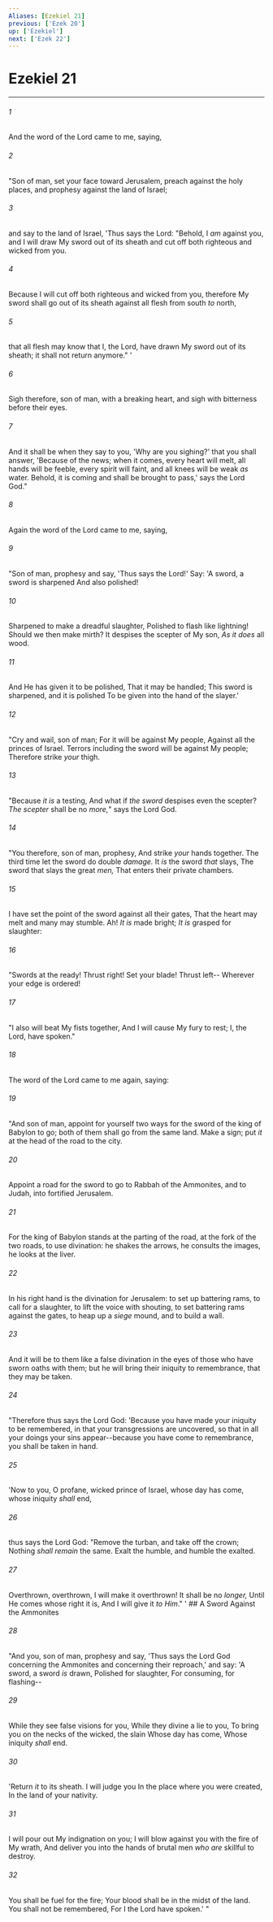 ```yaml
---
Aliases: [Ezekiel 21]
previous: ['Ezek 20']
up: ['Ezekiel']
next: ['Ezek 22']
---
```

# Ezekiel 21

***


###### 1 
And the word of the Lord came to me, saying, 

###### 2 
"Son of man, set your face toward Jerusalem, preach against the holy places, and prophesy against the land of Israel; 

###### 3 
and say to the land of Israel, 'Thus says the Lord: "Behold, I _am_ against you, and I will draw My sword out of its sheath and cut off both righteous and wicked from you. 

###### 4 
Because I will cut off both righteous and wicked from you, therefore My sword shall go out of its sheath against all flesh from south _to_ north, 

###### 5 
that all flesh may know that I, the Lord, have drawn My sword out of its sheath; it shall not return anymore." ' 

###### 6 
Sigh therefore, son of man, with a breaking heart, and sigh with bitterness before their eyes. 

###### 7 
And it shall be when they say to you, 'Why are you sighing?' that you shall answer, 'Because of the news; when it comes, every heart will melt, all hands will be feeble, every spirit will faint, and all knees will be weak _as_ water. Behold, it is coming and shall be brought to pass,' says the Lord God." 

###### 8 
Again the word of the Lord came to me, saying, 

###### 9 
"Son of man, prophesy and say, 'Thus says the Lord!' Say: 'A sword, a sword is sharpened And also polished! 

###### 10 
Sharpened to make a dreadful slaughter, Polished to flash like lightning! Should we then make mirth? It despises the scepter of My son, _As it does_ all wood. 

###### 11 
And He has given it to be polished, That it may be handled; This sword is sharpened, and it is polished To be given into the hand of the slayer.' 

###### 12 
"Cry and wail, son of man; For it will be against My people, Against all the princes of Israel. Terrors including the sword will be against My people; Therefore strike _your_ thigh. 

###### 13 
"Because _it is_ a testing, And what if _the sword_ despises even the scepter? _The scepter_ shall be no _more,_" says the Lord God. 

###### 14 
"You therefore, son of man, prophesy, And strike _your_ hands together. The third time let the sword do double _damage._ It _is_ the sword _that_ slays, The sword that slays the great _men,_ That enters their private chambers. 

###### 15 
I have set the point of the sword against all their gates, That the heart may melt and many may stumble. Ah! _It is_ made bright; _It is_ grasped for slaughter: 

###### 16 
"Swords at the ready! Thrust right! Set your blade! Thrust left-- Wherever your edge is ordered! 

###### 17 
"I also will beat My fists together, And I will cause My fury to rest; I, the Lord, have spoken." 

###### 18 
The word of the Lord came to me again, saying: 

###### 19 
"And son of man, appoint for yourself two ways for the sword of the king of Babylon to go; both of them shall go from the same land. Make a sign; put _it_ at the head of the road to the city. 

###### 20 
Appoint a road for the sword to go to Rabbah of the Ammonites, and to Judah, into fortified Jerusalem. 

###### 21 
For the king of Babylon stands at the parting of the road, at the fork of the two roads, to use divination: he shakes the arrows, he consults the images, he looks at the liver. 

###### 22 
In his right hand is the divination for Jerusalem: to set up battering rams, to call for a slaughter, to lift the voice with shouting, to set battering rams against the gates, to heap up a _siege_ mound, and to build a wall. 

###### 23 
And it will be to them like a false divination in the eyes of those who have sworn oaths with them; but he will bring their iniquity to remembrance, that they may be taken. 

###### 24 
"Therefore thus says the Lord God: 'Because you have made your iniquity to be remembered, in that your transgressions are uncovered, so that in all your doings your sins appear--because you have come to remembrance, you shall be taken in hand. 

###### 25 
'Now to you, O profane, wicked prince of Israel, whose day has come, whose iniquity _shall_ end, 

###### 26 
thus says the Lord God: "Remove the turban, and take off the crown; Nothing _shall remain_ the same. Exalt the humble, and humble the exalted. 

###### 27 
Overthrown, overthrown, I will make it overthrown! It shall be no _longer,_ Until He comes whose right it is, And I will give it _to_ _Him_." ' ## A Sword Against the Ammonites 

###### 28 
"And you, son of man, prophesy and say, 'Thus says the Lord God concerning the Ammonites and concerning their reproach,' and say: 'A sword, a sword _is_ drawn, Polished for slaughter, For consuming, for flashing-- 

###### 29 
While they see false visions for you, While they divine a lie to you, To bring you on the necks of the wicked, the slain Whose day has come, Whose iniquity _shall_ end. 

###### 30 
'Return _it_ to its sheath. I will judge you In the place where you were created, In the land of your nativity. 

###### 31 
I will pour out My indignation on you; I will blow against you with the fire of My wrath, And deliver you into the hands of brutal men _who are_ skillful to destroy. 

###### 32 
You shall be fuel for the fire; Your blood shall be in the midst of the land. You shall not be remembered, For I the Lord have spoken.' "
